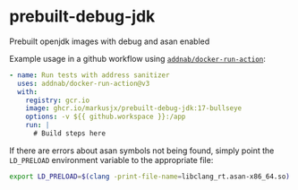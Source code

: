 # prebuilt-debug-jdk
Prebuilt openjdk images with debug and asan enabled

Example usage in a github workflow using [`addnab/docker-run-action`](https://github.com/addnab/docker-run-action):
```yml
- name: Run tests with address sanitizer
  uses: addnab/docker-run-action@v3
  with:
    registry: gcr.io
    image: ghcr.io/markusjx/prebuilt-debug-jdk:17-bullseye
    options: -v ${{ github.workspace }}:/app
    run: |
      # Build steps here
```

If there are errors about asan symbols not being found, simply point the `LD_PRELOAD`
environment variable to the appropriate file:
```sh
export LD_PRELOAD=$(clang -print-file-name=libclang_rt.asan-x86_64.so)
```